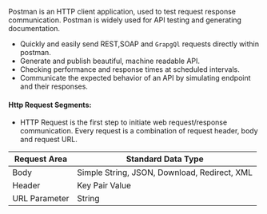 Postman is an HTTP client application, used to test request response communication.
Postman is widely used for API testing and generating documentation.

* Quickly and easily send REST,SOAP and `GrapgQl` requests directly within postman. 
* Generate and publish beautiful, machine readable API.
* Checking performance and response times at scheduled intervals.
* Communicate the expected behavior of an API by simulating endpoint and their responses.

#### Http Request Segments:
* HTTP Request is the first step to initiate web request/response communication. Every request is a combination of request header, body and request URL.

| Request Area  | Standard Data Type                           |
| ------------- | -------------------------------------------- |
| Body          | Simple String, JSON, Download, Redirect, XML |
| Header        | Key Pair Value                               |
| URL Parameter | String                                       |

